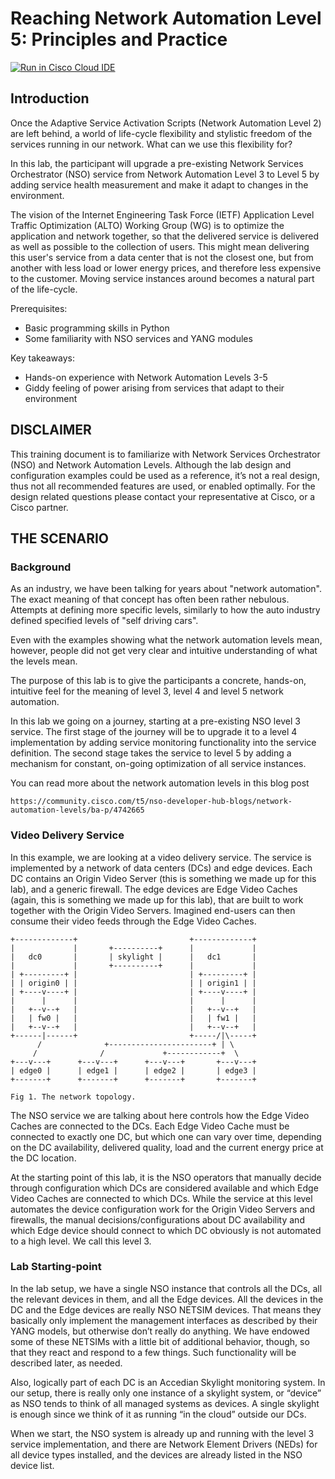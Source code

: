 # Reaching Network Automation Level 5: Principles and Practice

[![Run in Cisco Cloud IDE](https://static.production.devnetcloud.com/codeexchange/assets/images/devnet-runable-icon.svg)](https://developer.cisco.com/devenv/?id=devenv-base-vscode-nso-local&GITHUB_SOURCE_REPO=https://github.com/NSO-developer/nso-automation-levels-example)

## Introduction

Once the Adaptive Service Activation Scripts (Network Automation
Level 2) are left behind, a world of life-cycle flexibility and
stylistic freedom of the services running in our network. What can we
use this flexibility for?

In this lab, the participant will upgrade a pre-existing Network
Services Orchestrator (NSO) service from Network Automation Level 3 to
Level 5 by adding service health measurement and make it adapt to
changes in the environment.

The vision of the Internet Engineering Task Force (IETF) Application
Level Traffic Optimization (ALTO) Working Group (WG) is to optimize the
application and network together, so that the delivered service is
delivered as well as possible to the collection of users. This might
mean delivering this user's service from a data center that is not the
closest one, but from another with less load or lower energy prices, and
therefore less expensive to the customer. Moving service instances
around becomes a natural part of the life-cycle.

Prerequisites:
* Basic programming skills in Python
* Some familiarity with NSO services and YANG modules

Key takeaways:
* Hands-on experience with Network Automation Levels 3-5
* Giddy feeling of power arising from services that adapt to their
  environment


## DISCLAIMER
This training document is to familiarize with Network Services
Orchestrator (NSO) and Network Automation Levels. Although the lab
design and configuration examples could be used as a reference, it’s not
a real design, thus not all recommended features are used, or enabled
optimally. For the design related questions please contact your
representative at Cisco, or a Cisco partner.


## THE SCENARIO

### Background

As an industry, we have been talking for years about "network
automation". The exact meaning of that concept has often been rather
nebulous. Attempts at defining more specific levels, similarly to how
the auto industry defined specified levels of "self driving cars".

Even with the examples showing what the network automation levels mean,
however, people did not get very clear and intuitive understanding of
what the levels mean.

The purpose of this lab is to give the participants a concrete,
hands-on, intuitive feel for the meaning of level 3, level 4 and level 5
network automation.

In this lab we going on a journey, starting at a pre-existing NSO level
3 service. The first stage of the journey will be to upgrade it to a
level 4 implementation by adding service monitoring functionality into
the service definition. The second stage takes the service to level 5 by
adding a mechanism for constant, on-going optimization of all service
instances.

You can read more about the network automation levels in this blog post

    https://community.cisco.com/t5/nso-developer-hub-blogs/network-automation-levels/ba-p/4742665


### Video Delivery Service

In this example, we are looking at a video delivery service. The service
is implemented by a network of data centers (DCs) and edge devices. Each
DC contains an Origin Video Server (this is something we made up for
this lab), and a generic firewall. The edge devices are Edge Video
Caches (again, this is something we made up for this lab), that are
built to work together with the Origin Video Servers. Imagined end-users
can then consume their video feeds through the Edge Video Caches.


    +-------------+                         +-------------+
    |             |       +----------+      |             |
    |   dc0       |       | skylight |      |   dc1       |
    |             |       +----------+      |             |
    | +---------+ |                         | +---------+ |
    | | origin0 | |                         | | origin1 | |
    | +----v----+ |                         | +----v----+ |
    |      |      |                         |      |      |
    |   +--v--+   |                         |   +--v--+   |
    |   | fw0 |   |                         |   | fw1 |   |
    |   +--v--+   |                         |   +--v--+   |
    +------|------+                         +-----/|\-----+
          /              +-----------------------+ | \
         /              /             +------------+  \
    +---v---+      +---v---+      +---v---+       +---v---+
    | edge0 |      | edge1 |      | edge2 |       | edge3 |
    +-------+      +-------+      +-------+       +-------+

    Fig 1. The network topology.

The NSO service we are talking about here controls how the Edge Video
Caches are connected to the DCs. Each Edge Video Cache must be connected
to exactly one DC, but which one can vary over time, depending on the DC
availability, delivered quality, load and the current energy price at
the DC location.

At the starting point of this lab, it is the NSO operators that manually
decide through configuration which DCs are considered available and
which Edge Video Caches are connected to which DCs. While the service at
this level automates the device configuration work for the Origin Video
Servers and firewalls, the manual decisions/configurations about DC
availability and which Edge device should connect to which DC obviously
is not automated to a high level. We call this level 3.


### Lab Starting-point

In the lab setup, we have a single NSO instance that controls all the
DCs, all the relevant devices in them, and all the Edge devices. All the
devices in the DC and the Edge devices are really NSO NETSIM devices.
That means they basically only implement the management interfaces as
described by their YANG models, but otherwise don’t really do anything.
We have endowed some of these NETSIMs with a little bit of additional
behavior, though, so that they react and respond to a few things. Such
functionality will be described later, as needed.

Also, logically part of each DC is an Accedian Skylight monitoring
system. In our setup, there is really only one instance of a skylight
system, or “device” as NSO tends to think of all managed systems as
devices. A single skylight is enough since we think of it as running “in
the cloud” outside our DCs.

When we start, the NSO system is already up and running with the level 3
service implementation, and there are Network Element Drivers (NEDs) for
all device types installed, and the devices are already listed in the
NSO device list.
